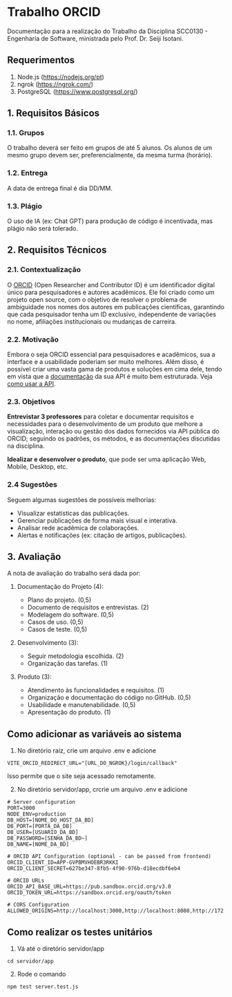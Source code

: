 # Trabalho ORCID

Documentação para a realização do Trabalho da Disciplina SCC0130 - Engenharia de Software, ministrada pelo Prof. Dr. Seiji Isotani.

## Requerimentos
1. Node.js (https://nodejs.org/pt)
2. ngrok (https://ngrok.com/)
3. PostgreSQL (https://www.postgresql.org/)

## 1. Requisitos Básicos

### 1.1. Grupos

O trabalho deverá ser feito em grupos de até 5 alunos. Os alunos de um mesmo grupo devem ser, preferencialmente, da mesma turma (horário).

### 1.2. Entrega

A data de entrega final é dia DD/MM.

### 1.3. Plágio

O uso de IA (ex: Chat GPT) para produção de código é incentivada, mas plágio não será tolerado.

## 2. Requisitos Técnicos

### 2.1. Contextualização

O [ORCID](https://orcid.org) (Open Researcher and Contributor ID) é um identificador digital único para pesquisadores e autores acadêmicos. Ele foi criado como um projeto open source, com o objetivo de resolver o problema de ambiguidade nos nomes dos autores em publicações científicas, garantindo que cada pesquisador tenha um ID exclusivo, independente de variações no nome, afiliações institucionais ou mudanças de carreira.

### 2.2. Motivação

Embora o seja ORCID essencial para pesquisadores e acadêmicos, sua a interface e a usabilidade poderiam ser muito melhores. Além disso, é possível criar uma vasta gama de produtos e soluções em cima dele, tendo em vista que a [documentação](https://github.com/ORCID/ORCID-Source) da sua API é muito bem estruturada. Veja [como usar a API](/API.md).

### 2.3. Objetivos

**Entrevistar 3 professores** para coletar e documentar requisitos e necessidades para o desenvolvimento de um produto que melhore a visualização, interação ou gestão dos dados fornecidos via API pública do ORCID; seguindo os padrões, os métodos, e as documentações discutidas na disciplina. 

**Idealizar e desenvolver o produto**, que pode ser uma aplicação Web, Mobile, Desktop, etc.

### 2.4 Sugestões

Seguem algumas sugestões de possíveis melhorias:

- Visualizar estatísticas das publicações.
- Gerenciar publicações de forma mais visual e interativa.
- Analisar rede acadêmica de colaborações.
- Alertas e notificações (ex: citação de artigos, publicações).

## 3. Avaliação

A nota de avaliação do trabalho será dada por:

1. Documentação do Projeto (4):
    - Plano do projeto. (0,5)
    - Documento de requisitos e entrevistas. (2)
    - Modelagem do software. (0,5)
    - Casos de uso. (0,5)
    - Casos de teste. (0,5)

2. Desenvolvimento (3):
    - Seguir metodologia escolhida. (2)
    - Organização das tarefas. (1)

3. Produto (3):
    - Atendimento às funcionalidades e requisitos. (1)
    - Organização e documentação do código no GitHub. (0,5)
    - Usabilidade e manutenabilidade. (0,5)
    - Apresentação do produto. (1)
  
## Como adicionar as variáveis ao sistema
1. No diretório raiz, crie um arquivo .env e adicione
```
VITE_ORCID_REDIRECT_URL="[URL_DO_NGROK}/login/callback"  
```
Isso permite que o site seja acessado remotamente.

2. No diretório servidor/app, crcrie um arquivo .env e adicione
```
# Server configuration
PORT=3000 
NODE_ENV=production
DB_HOST=[NOME_DO_HOST_DA_BD]
DB_PORT=[PORTA_DA_DB]
DB_USER=[USUARIO_DA_BD]
DB_PASSWORD=[SENHA_DA_BD~]
DB_NAME=[NOME_DA_BD]

# ORCID API Configuration (optional - can be passed from frontend)
ORCID_CLIENT_ID=APP-GVPBMVHOEBR3RKKI
ORCID_CLIENT_SECRET=627be347-8fb5-4f90-976b-d18ecdbf6eb4

# ORCID URLs
ORCID_API_BASE_URL=https://pub.sandbox.orcid.org/v3.0
ORCID_TOKEN_URL=https://sandbox.orcid.org/oauth/token

# CORS Configuration
ALLOWED_ORIGINS=http://localhost:3000,http://localhost:8080,http://172.24.59.101:8080
```

## Como realizar os testes unitários
1. Vá até o diretório servidor/app
```
cd servidor/app
```

2. Rode o comando
```
npm test server.test.js
```
